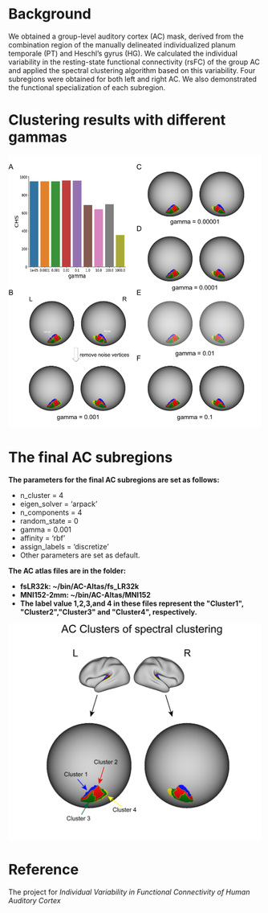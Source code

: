 
# Background
We obtained a group-level auditory cortex (AC) mask, derived from the combination region of the manually delineated individualized planum temporale (PT) and Heschl’s gyrus (HG).
We calculated the individual variability in the resting-state functional connectivity (rsFC) of the group AC and applied the spectral clustering algorithm based on this variability.
Four subregions were obtained for both left and right AC. We also demonstrated the functional specialization of each subregion.

# Clustering results with different gammas
![image](https://github.com/junhaols/Luo2023-AC-Individual-Variability/blob/main/Figures/Fig-gammas.png)

# The final AC subregions
**The parameters for the final AC subregions are set as follows:**
- n_cluster = 4
- eigen_solver = ‘arpack’
- n_components = 4
- random_state = 0
- gamma = 0.001
- affinity = ‘rbf’
- assign_labels = ‘discretize’
- Other parameters are set as default.

**The AC atlas files are in the folder:**
- **fsLR32k: ~/bin/AC-Altas/fs_LR32k**
- **MNI152-2mm: ~/bin/AC-Altas/MNI152**
- **The label value 1,2,3,and 4 in these files represent the "Cluster1", "Cluster2","Cluster3" and "Cluster4", respectively.**

![image](https://github.com/junhaols/Luo2023-AC-Individual-Variability/blob/main/Figures/Final-AC-subregions.png)
# Reference
The project for *Individual Variability in Functional Connectivity of Human Auditory Cortex*
